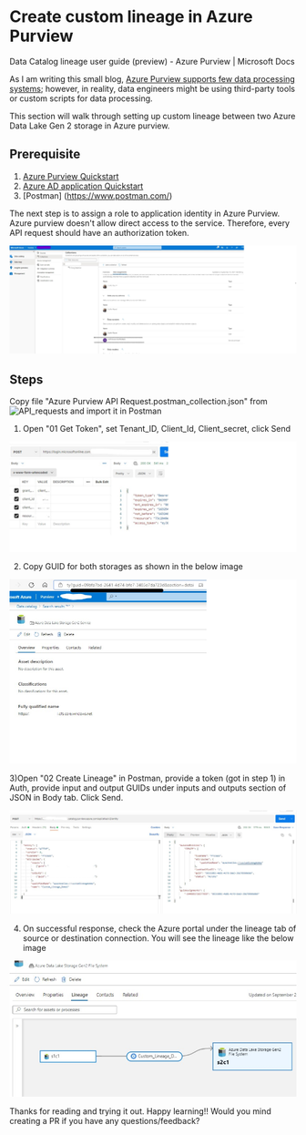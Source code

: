 # Create custom lineage in Azure Purview

Data Catalog lineage user guide (preview) - Azure Purview | Microsoft Docs

As I am writing this small blog, [Azure Purview supports few data processing systems](https://docs.microsoft.com/en-us/azure/purview/catalog-lineage-user-guide); however, in reality, data engineers might be using third-party tools or custom scripts for data processing. 

This section will walk through setting up custom lineage between two Azure Data Lake Gen 2 storage in Azure purview.

## Prerequisite

1. [Azure Purview Quickstart](https://docs.microsoft.com/en-us/azure/purview/create-catalog-portal)
2. [Azure AD application Quickstart](https://docs.microsoft.com/en-us/azure/active-directory/develop/quickstart-register-app) 
3. [Postman] (https://www.postman.com/)  


The next step is to assign a role to application identity in Azure Purview. Azure purview doesn't allow direct access to the service. Therefore, every API request should have an authorization token.  

![AD app role assignment](/images/Image1.jpg) 

## Steps

Copy file "Azure Purview API Request.postman_collection.json" from ![API_requests](/API_requests/) and import it in Postman

1) Open "01 Get Token", set Tenant_ID, Client_Id, Client_secret, click Send

![Get Auth Token](/images/Image2.jpg) 

2) Copy GUID for both storages as shown in the below image

![Get GUIDs](/images/storage1GUID.jpg) 

3)Open "02 Create Lineage" in Postman, provide a token (got in step 1) in Auth, provide input and output GUIDs under inputs and outputs section of JSON in Body tab. Click Send.

![Create lineage API request](/images/PostmanResponseSuccess.jpg) 

4) On successful response, check the Azure portal under the lineage tab of source or destination connection. You will see the lineage like the below image

![Custom Lineage on Azure portal](/images/Custom_Lineage_Azure_Portal.jpg) 


Thanks for reading and trying it out. Happy learning!! Would you mind creating a PR if you have any questions/feedback? 